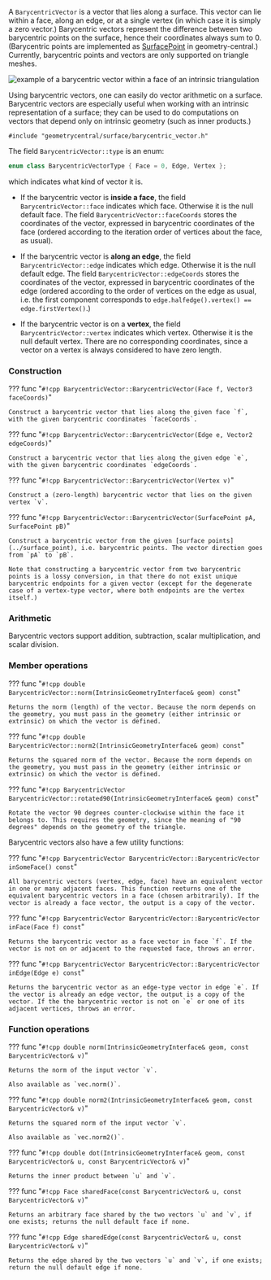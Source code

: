A `BarycentricVector` is a vector that lies along a surface. This vector can lie within a face, along an edge, or at a single vertex (in which case it is simply a zero vector.) Barycentric vectors represent the difference between two barycentric points on the surface, hence their coordinates always sum to 0. (Barycentric points are implemented as [SurfacePoint](../surface_point) in geometry-central.) Currently, barycentric points and vectors are only supported on triangle meshes.

![example of a barycentric vector within a face of an intrinsic triangulation](/media/barycentric_vector.svg)

Using barycentric vectors, one can easily do vector arithmetic on a surface. Barycentric vectors are especially useful when working with an intrinsic representation of a surface; they can be used to do computations on vectors that depend only on intrinsic geometry (such as inner products.)

`#include "geometrycentral/surface/barycentric_vector.h"`

The field `BarycentricVector::type` is an enum:
```cpp
enum class BarycentricVectorType { Face = 0, Edge, Vertex };
```

which indicates what kind of vector it is.

- If the barycentric vector is **inside a face**, the field `BarycentricVector::face` indicates which face. Otherwise it is the null default face. The field `BarycentricVector::faceCoords` stores the coordinates of the vector, expressed in barycentric coordinates of the face (ordered according to the iteration order of vertices about the face, as usual).

- If the barycentric vector is **along an edge**, the field `BarycentricVector::edge` indicates which edge. Otherwise it is the null default edge. The field `BarycentricVector::edgeCoords` stores the coordinates of the vector, expressed in barycentric coordinates of the edge (ordered according to the order of vertices on the edge as usual, i.e. the first component corresponds to `edge.halfedge().vertex() == edge.firstVertex()`.)

- If the barycentric vector is on a **vertex**, the field `BarycentricVector::vertex` indicates which vertex. Otherwise it is the null default vertex. There are no corresponding coordinates, since a vector on a vertex is always considered to have zero length.

### Construction

??? func "`#!cpp BarycentricVector::BarycentricVector(Face f, Vector3 faceCoords)`"

    Construct a barycentric vector that lies along the given face `f`, with the given barycentric coordinates `faceCoords`.

??? func "`#!cpp BarycentricVector::BarycentricVector(Edge e, Vector2 edgeCoords)`"

    Construct a barycentric vector that lies along the given edge `e`, with the given barycentric coordinates `edgeCoords`.

??? func "`#!cpp BarycentricVector::BarycentricVector(Vertex v)`"

    Construct a (zero-length) barycentric vector that lies on the given vertex `v`.

??? func "`#!cpp BarycentricVector::BarycentricVector(SurfacePoint pA, SurfacePoint pB)`"

    Construct a barycentric vector from the given [surface points](../surface_point), i.e. barycentric points. The vector direction goes from `pA` to `pB`.

    Note that constructing a barycentric vector from two barycentric points is a lossy conversion, in that there do not exist unique barycentric endpoints for a given vector (except for the degenerate case of a vertex-type vector, where both endpoints are the vertex itself.)

### Arithmetic
Barycentric vectors support addition, subtraction, scalar multiplication, and scalar division.

### Member operations

??? func "`#!cpp double BarycentricVector::norm(IntrinsicGeometryInterface& geom) const`"

    Returns the norm (length) of the vector. Because the norm depends on the geometry, you must pass in the geometry (either intrinsic or extrinsic) on which the vector is defined.

??? func "`#!cpp double BarycentricVector::norm2(IntrinsicGeometryInterface& geom) const`"

    Returns the squared norm of the vector. Because the norm depends on the geometry, you must pass in the geometry (either intrinsic or extrinsic) on which the vector is defined.

??? func "`#!cpp BarycentricVector BarycentricVector::rotated90(IntrinsicGeometryInterface& geom) const`"

    Rotate the vector 90 degrees counter-clockwise within the face it belongs to. This requires the geometry, since the meaning of "90 degrees" depends on the geometry of the triangle.

Barycentric vectors also have a few utility functions:

??? func "`#!cpp BarycentricVector BarycentricVector::BarycentricVector inSomeFace() const`"

    All barycentric vectors (vertex, edge, face) have an equivalent vector in one or many adjacent faces. This function reeturns one of the equivalent barycentric vectors in a face (chosen arbitrarily). If the vector is already a face vector, the output is a copy of the vector.

??? func "`#!cpp BarycentricVector BarycentricVector::BarycentricVector inFace(Face f) const`"

    Returns the barycentric vector as a face vector in face `f`. If the vector is not on or adjacent to the requested face, throws an error.

??? func "`#!cpp BarycentricVector BarycentricVector::BarycentricVector inEdge(Edge e) const`"

    Returns the barycentric vector as an edge-type vector in edge `e`. If the vector is already an edge vector, the output is a copy of the vector. If the the barycentric vector is not on `e` or one of its adjacent vertices, throws an error.

### Function operations

??? func "`#!cpp double norm(IntrinsicGeometryInterface& geom, const BarycentricVector& v)`"

    Returns the norm of the input vector `v`.

    Also available as `vec.norm()`.

??? func "`#!cpp double norm2(IntrinsicGeometryInterface& geom, const BarycentricVector& v)`"

    Returns the squared norm of the input vector `v`.

    Also available as `vec.norm2()`.

??? func "`#!cpp double dot(IntrinsicGeometryInterface& geom, const BarycentricVector& u, const BarycentricVector& v)`"

    Returns the inner product between `u` and `v`.

??? func "`#!cpp Face sharedFace(const BarycentricVector& u, const BarycentricVector& v)`"

    Returns an arbitrary face shared by the two vectors `u` and `v`, if one exists; returns the null default face if none.

??? func "`#!cpp Edge sharedEdge(const BarycentricVector& u, const BarycentricVector& v)`"

    Returns the edge shared by the two vectors `u` and `v`, if one exists; return the null default edge if none.